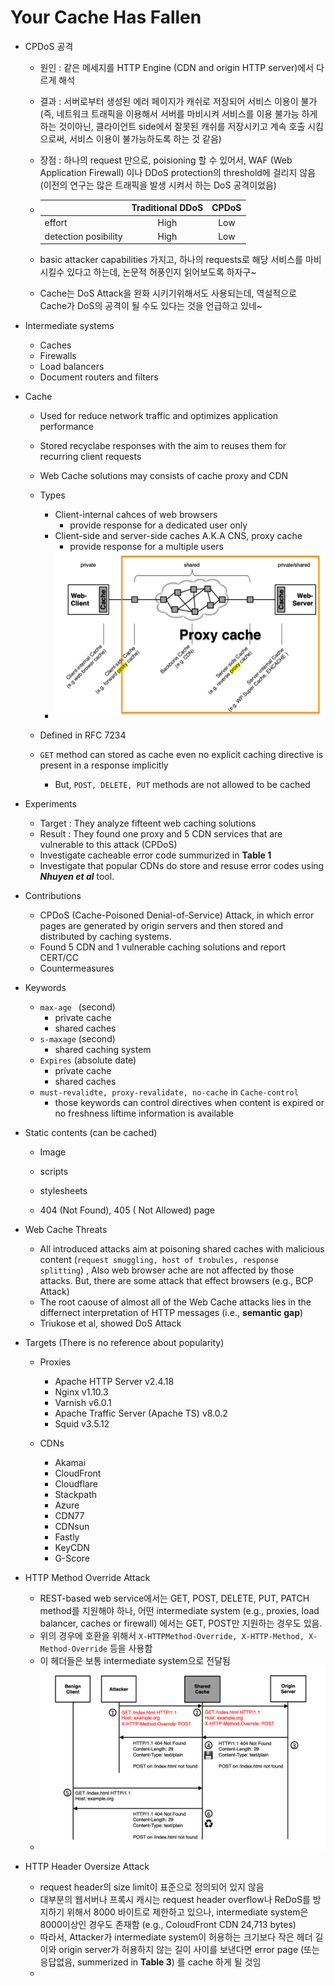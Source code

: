 # Your Cache Has Fallen





- CPDoS 공격  

  - 원인 : 같은 메세지를 HTTP Engine (CDN and origin HTTP server)에서 다르게 해석

  - 결과 : 서버로부터 생성된 에러 페이지가 캐쉬로 저장되어 서비스 이용이 불가 (즉, 네트워크 트래픽을 이용해서 서버를 마비시켜 서비스를 이용 불가능 하게 하는 것이아닌, 클라이언트 side에서 잘못된 캐쉬를 저장시키고 계속 호출 시킴으로써, 서비스 이용이 불가능하도록 하는 것 같음)

  - 장점 : 하나의 request 만으로, poisioning 할 수 있어서, WAF (Web Application Firewall) 이나 DDoS protection의 threshold에 걸리지 않음 (이전의 연구는 많은 트래픽을 발생 시켜서 하는 DoS 공격이었음)

  - |                      | Traditional DDoS | CPDoS |
    | :------------------- | :--------------: | :---: |
    | effort               |       High       |  Low  |
    | detection posibility |       High       |  Low  |
  
  - basic attacker capabilities 가지고, 하나의 requests로 해당 서비스를 마비시킬수 있다고 하는데, 논문적 허풍인지 읽어보도록 하자구~

  - Cache는 DoS Attack을 완화 시키기위해서도 사용되는데, 역설적으로 Cache가 DoS의 공격이 될 수도 있다는 것을 언급하고 있네~

- Intermediate systems 
  - Caches
  - Firewalls
  - Load balancers
  - Document routers and filters

- Cache

  - Used for reduce network traffic and optimizes application performance 
  - Stored recyclabe responses with the aim to reuses them for recurring client requests
  - Web Cache solutions may consists of cache proxy and CDN
  - Types
    - Client-internal cahces of web browsers 
      - provide response for a dedicated user only
    - Client-side and server-side caches A.K.A CNS, proxy cache
      - provide response for a multiple users
    - ![cache_proxies](./cache_proxies.png)
    
  - Defined in RFC 7234
  - `GET` method can stored as cache even no explicit caching directive is present in a response implicitly 
    - But, `POST, DELETE, PUT` methods are not allowed to be cached 

  

- Experiments
  - Target : They analyze fifteent web caching solutions
  - Result : They found one proxy and 5 CDN services that are vulnerable to this attack (CPDoS)
  - Investigate cacheable error code summurized in **Table 1** 
  - Investigate that popular CDNs do store and resuse error codes using ***Nhuyen et al*** tool.
- Contributions
  - CPDoS (Cache-Poisoned Denial-of-Service) Attack, in which error pages are generated by origin servers and then stored and distributed by caching systems.
  - Found 5  CDN and 1 vulnerable caching solutions and report CERT/CC
  - Countermeasures

- Keywords
  - `max-age ` (second)
    - private cache
    - shared caches
  - `s-maxage` (second)
    - shared caching system
  - `Expires`  (absolute date)
    - private cache
    - shared caches
  - `must-revalidte, proxy-revalidate, no-cache` in `Cache-control` 
    - those keywords can control directives when content is expired or no freshness liftime information is available

- Static contents (can be cached)

  - Image

  - scripts

  - stylesheets

  - 404 (Not Found), 405 ( Not Allowed) page

    

- Web Cache Threats

  - All introduced attacks aim at poisoning shared caches with malicious content (`request smuggling, host of trobules, response splitting`) , Also web browser ache are not affected by those attacks. But, there are some attack that effect browsers (e.g., BCP Attack)
  - The root caouse of almost all of the Web Cache attacks lies in the differnect interpretation of HTTP messages (i.e., **semantic gap**)
  - Triukose et al, showed DoS Attack 

- Targets (There is no reference about popularity)

  - Proxies

    - Apache HTTP Server v2.4.18
    - Nginx v1.10.3
    - Varnish v6.0.1
    - Apache Traffic Server (Apache TS) v8.0.2
    - Squid v3.5.12

  - CDNs

    - Akamai
    - CloudFront
    - Cloudflare
    - Stackpath
    - Azure
    - CDN77
    - CDNsun
    - Fastly
    - KeyCDN
    - G-Score

    

- HTTP Method Override Attack
  - REST-based web service에서는 GET, POST, DELETE, PUT, PATCH method를 지원해야 하나, 어떤 intermediate system (e.g., proxies, load balancer, caches or firewall) 에서는 GET, POST만 지원하는 경우도 있음. 
  - 위의 경우에 호환을 위해서 `X-HTTPMethod-Override, X-HTTP-Method, X-Method-Override` 등을 사용함 
  - 이 헤더들은 보통 intermediate system으로 전달됨
  - ![HMO](./HMO.png)

- HTTP Header Oversize Attack
  - request header의 size limit이 표준으로 정의되어 있지 않음
  - 대부분의 웹서버나 프록시 캐시는 request header overflow나 ReDoS를 방지하기 위해서 8000 바이트로 제한하고 있으나, intermediate system은 8000이상인 경우도 존재함 (e.g., ColoudFront CDN 24,713 bytes)
  - 따라서, Attacker가 intermediate system이 허용하는 크기보다 작은 헤더 길이와 origin server가 허용하지 않는 길이 사이를 보낸다면 error page (또는 응답없음, summerized in **Table 3**) 를 cache 하게 될 것임
  - 

